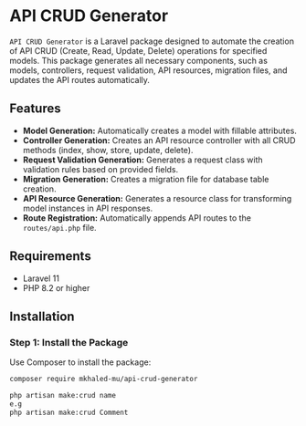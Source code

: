 # API CRUD Generator

`API CRUD Generator` is a Laravel package designed to automate the creation of API CRUD (Create, Read, Update, Delete) operations for specified models. This package generates all necessary components, such as models, controllers, request validation, API resources, migration files, and updates the API routes automatically.

## Features

- **Model Generation:** Automatically creates a model with fillable attributes.
- **Controller Generation:** Creates an API resource controller with all CRUD methods (index, show, store, update, delete).
- **Request Validation Generation:** Generates a request class with validation rules based on provided fields.
- **Migration Generation:** Creates a migration file for database table creation.
- **API Resource Generation:** Generates a resource class for transforming model instances in API responses.
- **Route Registration:** Automatically appends API routes to the `routes/api.php` file.

## Requirements

- Laravel 11
- PHP 8.2 or higher

## Installation

### Step 1: Install the Package

Use Composer to install the package:

```bash
composer require mkhaled-mu/api-crud-generator

php artisan make:crud name
e.g
php artisan make:crud Comment 

